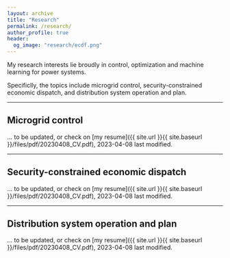 ```yaml
---
layout: archive
title: "Research"
permalink: /research/
author_profile: true
header:
  og_image: "research/ecdf.png"
---
```

My research interests lie broudly in control, optimization and machine learning for power systems.

Specificlly, the topics include microgrid control, security-constrained economic dispatch, and distribution system operation and plan.

---

## Microgrid control

... to be updated, or check on [my resume]({{ site.url }}{{ site.baseurl }}/files/pdf/20230408_CV.pdf), 2023-04-08 last modified.

---

## Security-constrained economic dispatch

... to be updated, or check on [my resume]({{ site.url }}{{ site.baseurl }}/files/pdf/20230408_CV.pdf), 2023-04-08 last modified.

---

## Distribution system operation and plan

... to be updated, or check on [my resume]({{ site.url }}{{ site.baseurl }}/files/pdf/20230408_CV.pdf), 2023-04-08 last modified.

<!-- <nbsp>

{% include base_path %}

{% assign ordered_pages = site.research | sort:"order_number" %}

{% for post in ordered_pages %}
  {% include archive-single.html type="grid" %}
{% endfor %} -->
